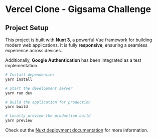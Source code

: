 # **Vercel Clone - Gigsama Challenge**

## **Project Setup**

This project is built with **Nuxt 3**, a powerful Vue framework for building modern web applications. It is fully **responsive**, ensuring a seamless experience across devices.

Additionally, **Google Authentication** has been integrated as a test implementation.

```bash
# Install dependencies
yarn install

# Start the development server
yarn run dev

# Build the application for production
yarn build

# Locally preview the production build
yarn preview
```

Check out the [Nuxt deployment documentation](https://nuxt.com/docs/getting-started/deployment) for more information.
